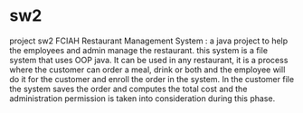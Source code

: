 # sw2
project sw2 FCIAH Restaurant Management System :
a java project to help the employees and admin manage the restaurant.
this system is a file system that uses OOP java. It can be used in any restaurant, it is a process where the customer can order a meal, drink or both and the employee will do it for the customer and enroll the order in the system. In the customer file the system saves the order and computes the total cost and the administration permission is taken into consideration during this phase. 
